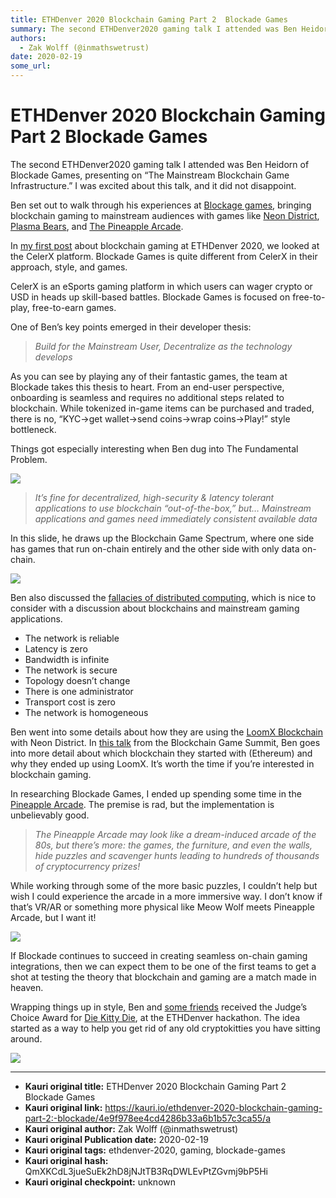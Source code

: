 ```yaml
---
title: ETHDenver 2020 Blockchain Gaming Part 2  Blockade Games
summary: The second ETHDenver2020 gaming talk I attended was Ben Heidorn of Blockade Games, presenting on “The Mainstream Blockchain Game Infrastructure.” I was excited
authors:
  - Zak Wolff (@inmathswetrust)
date: 2020-02-19
some_url: 
---
```


# ETHDenver 2020 Blockchain Gaming Part 2  Blockade Games



The second ETHDenver2020 gaming talk I attended was Ben Heidorn of Blockade Games, presenting on “The Mainstream Blockchain Game Infrastructure.” I was excited about this talk, and it did not disappoint.

Ben set out to walk through his experiences at [Blockage games](https://blockade.games/), bringing blockchain gaming to mainstream audiences with games like [Neon District](https://www.neondistrict.io/), [Plasma Bears](https://plasmabears.com/), and [The Pineapple Arcade](https://www.pineapplearcade.net/).

In [my first post](https://wolfdefi.com/posts/2020/02/ethdenver-2020-blockchain-gaming-part-1-celerx/) about blockchain gaming at ETHDenver 2020, we looked at the CelerX platform. Blockade Games is quite different from CelerX in their approach, style, and games.

CelerX is an eSports gaming platform in which users can wager crypto or USD in heads up skill-based battles. Blockade Games is focused on free-to-play, free-to-earn games.

One of Ben’s key points emerged in their developer thesis:

> _Build for the Mainstream User, Decentralize as the technology develops_

As you can see by playing any of their fantastic games, the team at Blockade takes this thesis to heart. From an end-user perspective, onboarding is seamless and requires no additional steps related to blockchain. While tokenized in-game items can be purchased and traded, there is no, “KYC->get wallet->send coins->wrap coins->Play!” style bottleneck.

Things got especially interesting when Ben dug into The Fundamental Problem.

![](https://miro.medium.com/max/1920/0*ubS3pMDyap6hX3XP.png)

> _It’s fine for decentralized, high-security & latency tolerant applications to use blockchain “out-of-the-box,” but… Mainstream applications and games need immediately consistent available data_

In this slide, he draws up the Blockchain Game Spectrum, where one side has games that run on-chain entirely and the other side with only data on-chain.

![](https://miro.medium.com/max/1920/0*zOkD6KTczThj3smQ.png)

Ben also discussed the [fallacies of distributed computing](https://en.wikipedia.org/wiki/Fallacies_of_distributed_computing#The_fallacies), which is nice to consider with a discussion about blockchains and mainstream gaming applications.

*   The network is reliable
*   Latency is zero
*   Bandwidth is infinite
*   The network is secure
*   Topology doesn’t change
*   There is one administrator
*   Transport cost is zero
*   The network is homogeneous

Ben went into some details about how they are using the [LoomX Blockchain](https://loomx.io/) with Neon District. In [this talk](https://www.youtube.com/watch?v=NbK5ryWEeAA) from the Blockchain Game Summit, Ben goes into more detail about which blockchain they started with (Ethereum) and why they ended up using LoomX. It’s worth the time if you’re interested in blockchain gaming.

In researching Blockade Games, I ended up spending some time in the [Pineapple Arcade](https://www.pineapplearcade.net/). The premise is rad, but the implementation is unbelievably good.

> _The Pineapple Arcade may look like a dream-induced arcade of the 80s, but there’s more: the games, the furniture, and even the walls, hide puzzles and scavenger hunts leading to hundreds of thousands of cryptocurrency prizes!_

While working through some of the more basic puzzles, I couldn’t help but wish I could experience the arcade in a more immersive way. I don’t know if that’s VR/AR or something more physical like Meow Wolf meets Pineapple Arcade, but I want it!

![](https://miro.medium.com/max/1920/0*A2rDPsGgdeaee1Cl.png)

If Blockade continues to succeed in creating seamless on-chain gaming integrations, then we can expect them to be one of the first teams to get a shot at testing the theory that blockchain and gaming are a match made in heaven.

Wrapping things up in style, Ben and [some friends](https://twitter.com/coin_artist/status/1229208102483836929?s=20) received the Judge’s Choice Award for [Die Kitty Die](https://dkd-staging.herokuapp.com/), at the ETHDenver hackathon. The idea started as a way to help you get rid of any old cryptokitties you have sitting around.

![](https://miro.medium.com/max/1920/0*vbi7dKLPoW0U9712.png)


---

- **Kauri original title:** ETHDenver 2020 Blockchain Gaming Part 2  Blockade Games
- **Kauri original link:** https://kauri.io/ethdenver-2020-blockchain-gaming-part-2:-blockade/4e9f978ee4cd4286b33a6b1b57c3ca55/a
- **Kauri original author:** Zak Wolff (@inmathswetrust)
- **Kauri original Publication date:** 2020-02-19
- **Kauri original tags:** ethdenver-2020, gaming, blockade-games
- **Kauri original hash:** QmXKCdL3jueSuEk2hD8jNJtTB3RqDWLEvPtZGvmj9bP5Hi
- **Kauri original checkpoint:** unknown




